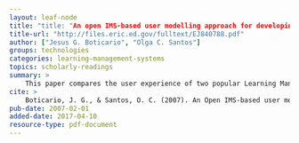 ```yaml
---
layout: leaf-node
title: "title: "An open IMS-based user modelling approach for developing adaptive learning management systems"
title-url: "http://files.eric.ed.gov/fulltext/EJ840788.pdf"
author: ["Jesus G. Boticario", "Olga C. Santos"]
groups: technologies
categories: learning-management-systems
topics: scholarly-readings
summary: >
    This paper compares the user experience of two popular Learning Management Systems of the time: Blackboard and Moodle.
cite: >
    Boticario, J. G., & Santos, O. C. (2007). An Open IMS-based user modelling approach for developing adaptive learning management systems. Journal of Interactive Media in Education.
pub-date: 2007-02-01
added-date: 2017-04-10
resource-type: pdf-document
---
```

